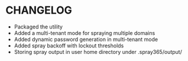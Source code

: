 # CHANGELOG
* Packaged the utility
* Added a multi-tenant mode for spraying multiple domains
* Added dynamic password generation in multi-tenant mode
* Added spray backoff with lockout thresholds
* Storing spray output in user home directory under .spray365/output/
